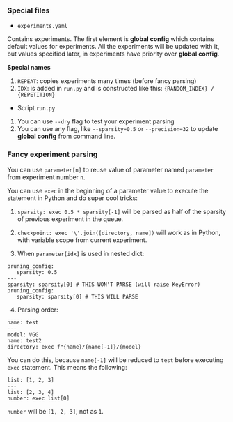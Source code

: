 ### Special files

* `experiments.yaml`

Contains experiments. The first element is **global config** which contains default values for experiments. All the
experiments will be updated with it, but values specified later, in experiments have priority over **global config**.

**Special names**

1. `REPEAT`: copies experiments many times (before fancy parsing)
2. `IDX`: is added in `run.py` and is constructed like this: `{RANDOM_INDEX} / {REPETITION}`

* Script `run.py`

1. You can use `--dry` flag to test your experiment parsing
2. You can use any flag, like `--sparsity=0.5` or `--precision=32` to update **global config** from command line.

### Fancy experiment parsing

You can use `parameter[n]` to reuse value of parameter named `parameter` from experiment number `n`.

You can use `exec` in the beginning of a parameter value to execute the statement in Python and do super cool tricks:

1. `sparsity: exec 0.5 * sparsity[-1]` will be parsed as half of the sparsity of previous experiment in the queue.

2. `checkpoint: exec '\'.join([directory, name])` will work as in Python, with variable scope from current experiment.

3. When `parameter[idx]` is used in nested dict:

```
pruning_config:
   sparsity: 0.5
---
sparsity: sparsity[0] # THIS WON'T PARSE (will raise KeyError)
pruning_config:
   sparsity: sparsity[0] # THIS WILL PARSE
```

4. Parsing order:

```
name: test
---
model: VGG
name: test2
directory: exec f"{name}/{name[-1]}/{model}
```

You can do this, because `name[-1]` will be reduced to `test` before executing `exec` statement. This means the
following:

```
list: [1, 2, 3]
---
list: [2, 3, 4]
number: exec list[0]
```

`number` will be `[1, 2, 3]`, not as `1`.
